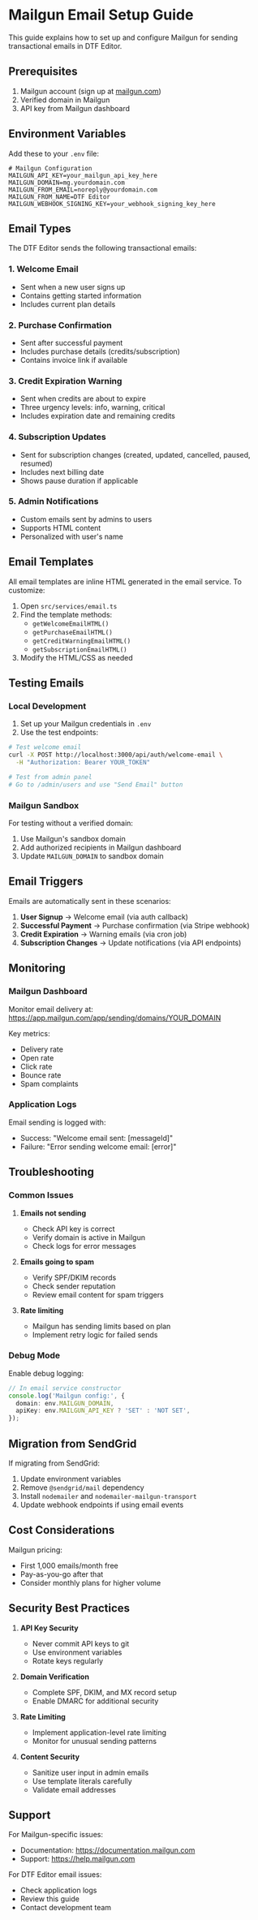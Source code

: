 # Mailgun Email Setup Guide

This guide explains how to set up and configure Mailgun for sending transactional emails in DTF Editor.

## Prerequisites

1. Mailgun account (sign up at [mailgun.com](https://www.mailgun.com))
2. Verified domain in Mailgun
3. API key from Mailgun dashboard

## Environment Variables

Add these to your `.env` file:

```env
# Mailgun Configuration
MAILGUN_API_KEY=your_mailgun_api_key_here
MAILGUN_DOMAIN=mg.yourdomain.com
MAILGUN_FROM_EMAIL=noreply@yourdomain.com
MAILGUN_FROM_NAME=DTF Editor
MAILGUN_WEBHOOK_SIGNING_KEY=your_webhook_signing_key_here
```

## Email Types

The DTF Editor sends the following transactional emails:

### 1. Welcome Email

- Sent when a new user signs up
- Contains getting started information
- Includes current plan details

### 2. Purchase Confirmation

- Sent after successful payment
- Includes purchase details (credits/subscription)
- Contains invoice link if available

### 3. Credit Expiration Warning

- Sent when credits are about to expire
- Three urgency levels: info, warning, critical
- Includes expiration date and remaining credits

### 4. Subscription Updates

- Sent for subscription changes (created, updated, cancelled, paused, resumed)
- Includes next billing date
- Shows pause duration if applicable

### 5. Admin Notifications

- Custom emails sent by admins to users
- Supports HTML content
- Personalized with user's name

## Email Templates

All email templates are inline HTML generated in the email service. To customize:

1. Open `src/services/email.ts`
2. Find the template methods:
   - `getWelcomeEmailHTML()`
   - `getPurchaseEmailHTML()`
   - `getCreditWarningEmailHTML()`
   - `getSubscriptionEmailHTML()`
3. Modify the HTML/CSS as needed

## Testing Emails

### Local Development

1. Set up your Mailgun credentials in `.env`
2. Use the test endpoints:

```bash
# Test welcome email
curl -X POST http://localhost:3000/api/auth/welcome-email \
  -H "Authorization: Bearer YOUR_TOKEN"

# Test from admin panel
# Go to /admin/users and use "Send Email" button
```

### Mailgun Sandbox

For testing without a verified domain:

1. Use Mailgun's sandbox domain
2. Add authorized recipients in Mailgun dashboard
3. Update `MAILGUN_DOMAIN` to sandbox domain

## Email Triggers

Emails are automatically sent in these scenarios:

1. **User Signup** → Welcome email (via auth callback)
2. **Successful Payment** → Purchase confirmation (via Stripe webhook)
3. **Credit Expiration** → Warning emails (via cron job)
4. **Subscription Changes** → Update notifications (via API endpoints)

## Monitoring

### Mailgun Dashboard

Monitor email delivery at: https://app.mailgun.com/app/sending/domains/YOUR_DOMAIN

Key metrics:

- Delivery rate
- Open rate
- Click rate
- Bounce rate
- Spam complaints

### Application Logs

Email sending is logged with:

- Success: "Welcome email sent: [messageId]"
- Failure: "Error sending welcome email: [error]"

## Troubleshooting

### Common Issues

1. **Emails not sending**
   - Check API key is correct
   - Verify domain is active in Mailgun
   - Check logs for error messages

2. **Emails going to spam**
   - Verify SPF/DKIM records
   - Check sender reputation
   - Review email content for spam triggers

3. **Rate limiting**
   - Mailgun has sending limits based on plan
   - Implement retry logic for failed sends

### Debug Mode

Enable debug logging:

```typescript
// In email service constructor
console.log('Mailgun config:', {
  domain: env.MAILGUN_DOMAIN,
  apiKey: env.MAILGUN_API_KEY ? 'SET' : 'NOT SET',
});
```

## Migration from SendGrid

If migrating from SendGrid:

1. Update environment variables
2. Remove `@sendgrid/mail` dependency
3. Install `nodemailer` and `nodemailer-mailgun-transport`
4. Update webhook endpoints if using email events

## Cost Considerations

Mailgun pricing:

- First 1,000 emails/month free
- Pay-as-you-go after that
- Consider monthly plans for higher volume

## Security Best Practices

1. **API Key Security**
   - Never commit API keys to git
   - Use environment variables
   - Rotate keys regularly

2. **Domain Verification**
   - Complete SPF, DKIM, and MX record setup
   - Enable DMARC for additional security

3. **Rate Limiting**
   - Implement application-level rate limiting
   - Monitor for unusual sending patterns

4. **Content Security**
   - Sanitize user input in admin emails
   - Use template literals carefully
   - Validate email addresses

## Support

For Mailgun-specific issues:

- Documentation: https://documentation.mailgun.com
- Support: https://help.mailgun.com

For DTF Editor email issues:

- Check application logs
- Review this guide
- Contact development team

